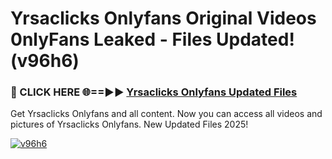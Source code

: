 # Yrsaclicks Onlyfans Original Videos 0nlyFans Leaked - Files Updated! (v96h6)

<h3>🔴 CLICK HERE 🌐==►► <a href="https://tinyurl.com/2jnfzry5" rel="nofollow">Yrsaclicks Onlyfans Updated Files</a></h3>

Get Yrsaclicks Onlyfans and all content. Now you can access all videos and pictures of Yrsaclicks Onlyfans. New Updated Files 2025!

[![v96h6](https://i.imgur.com/GyGTBgg.gif)](https://tinyurl.com/2jnfzry5)

